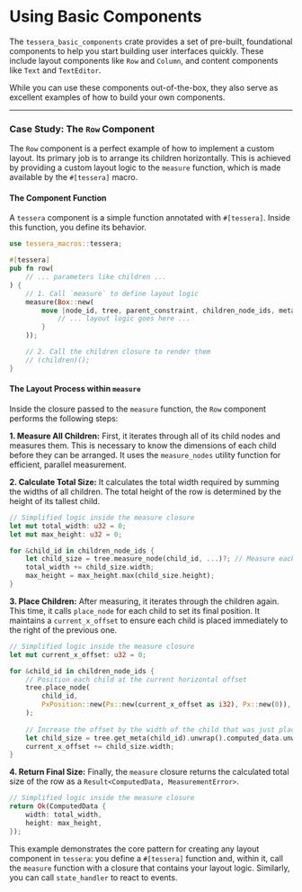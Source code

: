 # Using Basic Components

The `tessera_basic_components` crate provides a set of pre-built, foundational components to help you start building user interfaces quickly. These include layout components like `Row` and `Column`, and content components like `Text` and `TextEditor`.

While you can use these components out-of-the-box, they also serve as excellent examples of how to build your own components.

---

### Case Study: The `Row` Component

The `Row` component is a perfect example of how to implement a custom layout. Its primary job is to arrange its children horizontally. This is achieved by providing a custom layout logic to the `measure` function, which is made available by the `#[tessera]` macro.

#### The Component Function

A `tessera` component is a simple function annotated with `#[tessera]`. Inside this function, you define its behavior.

```rust
use tessera_macros::tessera;

#[tessera]
pub fn row(
    // ... parameters like children ...
) {
    // 1. Call `measure` to define layout logic
    measure(Box::new(
        move |node_id, tree, parent_constraint, children_node_ids, metadatas| {
            // ... layout logic goes here ...
        }
    ));

    // 2. Call the children closure to render them
    // (children)();
}
```

#### The Layout Process within `measure`

Inside the closure passed to the `measure` function, the `Row` component performs the following steps:

**1. Measure All Children:**
First, it iterates through all of its child nodes and measures them. This is necessary to know the dimensions of each child before they can be arranged. It uses the `measure_nodes` utility function for efficient, parallel measurement.

**2. Calculate Total Size:**
It calculates the total width required by summing the widths of all children. The total height of the row is determined by the height of its tallest child.

```rust
// Simplified logic inside the measure closure
let mut total_width: u32 = 0;
let mut max_height: u32 = 0;

for &child_id in children_node_ids {
    let child_size = tree.measure_node(child_id, ...)?; // Measure each child
    total_width += child_size.width;
    max_height = max_height.max(child_size.height);
}
```

**3. Place Children:**
After measuring, it iterates through the children again. This time, it calls `place_node` for each child to set its final position. It maintains a `current_x_offset` to ensure each child is placed immediately to the right of the previous one.

```rust
// Simplified logic inside the measure closure
let mut current_x_offset: u32 = 0;

for &child_id in children_node_ids {
    // Position each child at the current horizontal offset
    tree.place_node(
        child_id,
        PxPosition::new(Px::new(current_x_offset as i32), Px::new(0)),
    );
    
    // Increase the offset by the width of the child that was just placed
    let child_size = tree.get_meta(child_id).unwrap().computed_data.unwrap();
    current_x_offset += child_size.width;
}
```

**4. Return Final Size:**
Finally, the `measure` closure returns the calculated total size of the row as a `Result<ComputedData, MeasurementError>`.

```rust
// Simplified logic inside the measure closure
return Ok(ComputedData {
    width: total_width,
    height: max_height,
});
```

This example demonstrates the core pattern for creating any layout component in `tessera`: you define a `#[tessera]` function and, within it, call the `measure` function with a closure that contains your layout logic. Similarly, you can call `state_handler` to react to events.